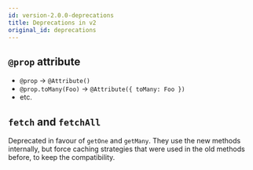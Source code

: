 ```yaml
---
id: version-2.0.0-deprecations
title: Deprecations in v2
original_id: deprecations
---
```


## `@prop` attribute

- `@prop` -> `@Attribute()`
- `@prop.toMany(Foo)` -> `@Attribute({ toMany: Foo })`
- etc.

## `fetch` and `fetchAll`

Deprecated in favour of `getOne` and `getMany`. They use the new methods internally, but force caching strategies that were used in the old methods before, to keep the compatibility.
